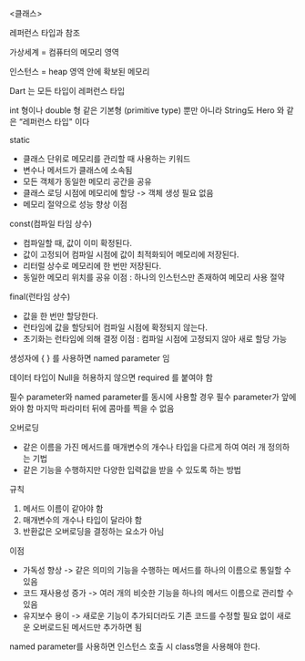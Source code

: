 <클래스>

레퍼런스 타입과 참조

가상세계 = 컴퓨터의 메모리 영역

인스턴스 = heap 영역 안에 확보된 메모리

Dart 는 모든 타입이 레퍼런스 타입

int 형이나 double 형 같은 기본형 (primitive type) 뿐만 아니라 String도
Hero 와 같은 “레퍼런스 타입" 이다


static
- 클래스 단위로 메모리를 관리할 때 사용하는 키워드
- 변수나 메서드가 클래스에 소속됨
- 모든 객체가 동일한 메모리 공간을 공유
- 클래스 로딩 시점에 메모리에 할당 -> 객체 생성 필요 없음
- 메모리 절약으로 성능 향상 이점

const(컴파일 타임 상수)
- 컴파일할 때, 값이 이미 확정된다.
- 값이 고정되어 컴파일 시점에 값이 최적화되어 메모리에 저장된다.
- 리터럴 상수로 메모리에 한 번만 저장된다.
- 동일한 메모리 위치를 공유
이점 : 하나의 인스턴스만 존재하여 메모리 사용 절약

final(런타임 상수)
- 값을 한 번만 할당한다.
- 런타임에 값을 할당되어 컴파일 시점에 확정되지 않는다.
- 초기화는 런타임에 의해 결정
이점 : 컴파일 시점에 고정되지 않아 새로 할당 가능

생성자에 { } 를 사용하면 named parameter 임

데이터 타입이 Null을 허용하지 않으면 required 를 붙여야 함

필수 parameter와 named parameter를 동시에 사용할 경우 필수 parameter가 앞에 와야 함
마지막 파라미터 뒤에 콤마를 찍을 수 없음

오버로딩
- 같은 이름을 가진 메서드를 매개변수의 개수나 타입을 다르게 하여 여러 개 정의하는 기법
- 같은 기능을 수행하지만 다양한 입력값을 받을 수 있도록 하는 방법

규칙
1. 메서드 이름이 같아야 함
2. 매개변수의 개수나 타입이 달라야 함
3. 반환값은 오버로딩을 결정하는 요소가 아님

이점
- 가독성 향상 -> 같은 의미의 기능을 수행하는 메서드를 하나의 이름으로 통일할 수 있음
- 코드 재사용성 증가 -> 여러 개의 비슷한 기능을 하나의 메서드 이름으로 관리할 수 있음
- 유지보수 용이 -> 새로운 기능이 추가되더라도 기존 코드를 수정할 필요 없이 새로운 오버로드된 메서드만 추가하면 됨

named parameter를 사용하면 인스턴스 호출 시 class명을 사용해야 한다.